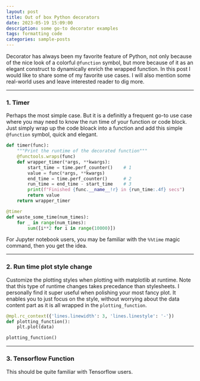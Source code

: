 ```yaml
---
layout: post
title: Out of box Python decorators
date: 2023-05-19 15:09:00
description: some go-to decorator examples
tags: formatting code
categories: sample-posts
---
```


Decorator has always been my favorite feature of Python, not only because of the nice look of a colorful `@function` symbol, but more because of it as an elegant construct to dynamically enrich the wrapped function. In this post I would like to share some of my favorite use cases. I will also mention some real-world uses and leave interested reader to dig more.

<hr>

### 1. Timer

Perhaps the most simple case. But it is a definitly a frequent go-to use case where you may need to know the run time of your function or code block. Just simply wrap up the code bloack into a function and add this simple `@function` symbol, quick and elegant.

```python
def timer(func):
    """Print the runtime of the decorated function"""
    @functools.wraps(func)
    def wrapper_timer(*args, **kwargs):
        start_time = time.perf_counter()    # 1
        value = func(*args, **kwargs)
        end_time = time.perf_counter()      # 2
        run_time = end_time - start_time    # 3
        print(f"Finished {func.__name__!r} in {run_time:.4f} secs")
        return value
    return wrapper_timer

@timer
def waste_some_time(num_times):
    for _ in range(num_times):
        sum([i**2 for i in range(10000)])
```

For Jupyter notebook users, you may be familiar with the `%%time` magic command, then you get the idea.

<hr>

### 2. Run time plot style change

Customize the plotting styles when plotting with matplotlib at runtime. Note that this type of runtime changes takes precedance than stylesheets. I personally find it super useful when polishing your most fancy plot. It enables you to just focus on the style, without worrying about the data content part as it is all wrapped in the `plotting_function`.

```python
@mpl.rc_context({'lines.linewidth': 3, 'lines.linestyle': '-'})
def plotting_function():
    plt.plot(data)

plotting_function()
```

<hr>

### 3. Tensorflow Function

This should be quite familiar with Tensorflow users.